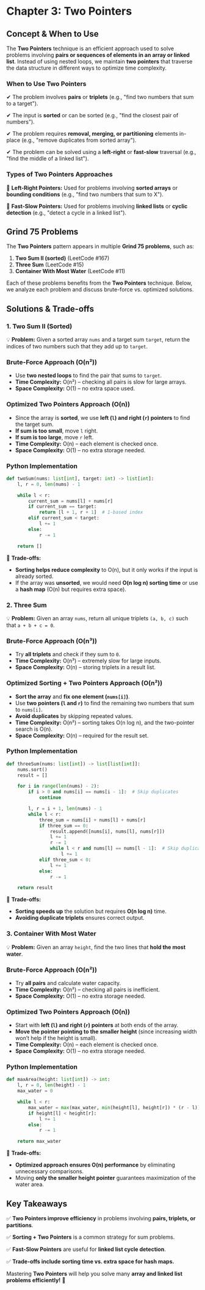 # **Chapter 3: Two Pointers**

## **Concept & When to Use**

The **Two Pointers** technique is an efficient approach used to solve problems involving **pairs or sequences of elements in an array or linked list**. Instead of using nested loops, we maintain **two pointers** that traverse the data structure in different ways to optimize time complexity.

### **When to Use Two Pointers**

✔ The problem involves **pairs** or **triplets** (e.g., "find two numbers that sum to a target").

✔ The input is **sorted** or can be sorted (e.g., "find the closest pair of numbers").

✔ The problem requires **removal, merging, or partitioning** elements in-place (e.g., "remove duplicates from sorted array").

✔ The problem can be solved using a **left-right** or **fast-slow** traversal (e.g., "find the middle of a linked list").

### **Types of Two Pointers Approaches**

🔹 **Left-Right Pointers:** Used for problems involving **sorted arrays** or **bounding conditions** (e.g., "find two numbers that sum to X").

🔹 **Fast-Slow Pointers:** Used for problems involving **linked lists** or **cyclic detection** (e.g., "detect a cycle in a linked list").

## **Grind 75 Problems**

The **Two Pointers** pattern appears in multiple **Grind 75 problems**, such as:

1. **Two Sum II (sorted)** (LeetCode #167)
2. **Three Sum** (LeetCode #15)
3. **Container With Most Water** (LeetCode #11)

Each of these problems benefits from the **Two Pointers** technique. Below, we analyze each problem and discuss brute-force vs. optimized solutions.

## **Solutions & Trade-offs**

### **1. Two Sum II (Sorted)**

💡 **Problem:** Given a sorted array `nums` and a target sum `target`, return the indices of two numbers such that they add up to `target`.

### **Brute-Force Approach** (O(n²))

- Use **two nested loops** to find the pair that sums to `target`.
- **Time Complexity:** O(n²) – checking all pairs is slow for large arrays.
- **Space Complexity:** O(1) – no extra space used.

### **Optimized Two Pointers Approach** (O(n))

- Since the array is **sorted**, we use **left (`l`) and right (`r`) pointers** to find the target sum.
- **If sum is too small**, move `l` right.
- **If sum is too large**, move `r` left.
- **Time Complexity:** O(n) – each element is checked once.
- **Space Complexity:** O(1) – no extra storage needed.

### **Python Implementation**

```python
def twoSum(nums: list[int], target: int) -> list[int]:
    l, r = 0, len(nums) - 1

    while l < r:
        current_sum = nums[l] + nums[r]
        if current_sum == target:
            return [l + 1, r + 1]  # 1-based index
        elif current_sum < target:
            l += 1
        else:
            r -= 1

    return []
```

🚀 **Trade-offs:**

- **Sorting helps reduce complexity** to O(n), but it only works if the input is already sorted.
- If the array was **unsorted**, we would need **O(n log n) sorting time** or use a **hash map** (O(n) but requires extra space).

### **2. Three Sum**

💡 **Problem:** Given an array `nums`, return all unique triplets `(a, b, c)` such that `a + b + c = 0`.

### **Brute-Force Approach** (O(n³))

- Try **all triplets** and check if they sum to `0`.
- **Time Complexity:** O(n³) – extremely slow for large inputs.
- **Space Complexity:** O(n) – storing triplets in a result list.

### **Optimized Sorting + Two Pointers Approach** (O(n²))

- **Sort the array** and **fix one element (`nums[i]`)**.
- Use **two pointers (`l` and `r`)** to find the remaining two numbers that sum to `nums[i]`.
- **Avoid duplicates** by skipping repeated values.
- **Time Complexity:** O(n²) – sorting takes O(n log n), and the two-pointer search is O(n).
- **Space Complexity:** O(n) – required for the result set.

### **Python Implementation**

```python
def threeSum(nums: list[int]) -> list[list[int]]:
    nums.sort()
    result = []

    for i in range(len(nums) - 2):
        if i > 0 and nums[i] == nums[i - 1]:  # Skip duplicates
            continue

        l, r = i + 1, len(nums) - 1
        while l < r:
            three_sum = nums[i] + nums[l] + nums[r]
            if three_sum == 0:
                result.append([nums[i], nums[l], nums[r]])
                l += 1
                r -= 1
                while l < r and nums[l] == nums[l - 1]:  # Skip duplicates
                    l += 1
            elif three_sum < 0:
                l += 1
            else:
                r -= 1

    return result
```

🚀 **Trade-offs:**

- **Sorting speeds up** the solution but requires **O(n log n)** time.
- **Avoiding duplicate triplets** ensures correct output.

### **3. Container With Most Water**

💡 **Problem:** Given an array `height`, find the two lines that **hold the most water**.

### **Brute-Force Approach** (O(n²))

- Try **all pairs** and calculate water capacity.
- **Time Complexity:** O(n²) – checking all pairs is inefficient.
- **Space Complexity:** O(1) – no extra storage needed.

### **Optimized Two Pointers Approach** (O(n))

- Start with **left (`l`) and right (`r`) pointers** at both ends of the array.
- **Move the pointer pointing to the smaller height** (since increasing width won’t help if the height is small).
- **Time Complexity:** O(n) – each element is checked once.
- **Space Complexity:** O(1) – no extra storage needed.

### **Python Implementation**

```python
def maxArea(height: list[int]) -> int:
    l, r = 0, len(height) - 1
    max_water = 0

    while l < r:
        max_water = max(max_water, min(height[l], height[r]) * (r - l))
        if height[l] < height[r]:
            l += 1
        else:
            r -= 1

    return max_water
```

🚀 **Trade-offs:**

- **Optimized approach ensures O(n) performance** by eliminating unnecessary comparisons.
- Moving **only the smaller height pointer** guarantees maximization of the water area.

## **Key Takeaways**

✅ **Two Pointers improve efficiency** in problems involving **pairs, triplets, or partitions**.

✅ **Sorting + Two Pointers** is a common strategy for sum problems.

✅ **Fast-Slow Pointers** are useful for **linked list cycle detection**.

✅ **Trade-offs include sorting time vs. extra space for hash maps.**

Mastering **Two Pointers** will help you solve many **array and linked list problems efficiently!** 🚀
